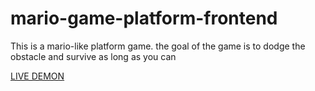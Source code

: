 # mario-game-platform-frontend
  
<p>This is a mario-like platform game.  the goal of the game is to dodge the obstacle and survive as long as you can <p>

<a href='https://mario-like-dodge-game.herokuapp.com'>LIVE DEMON</a>
